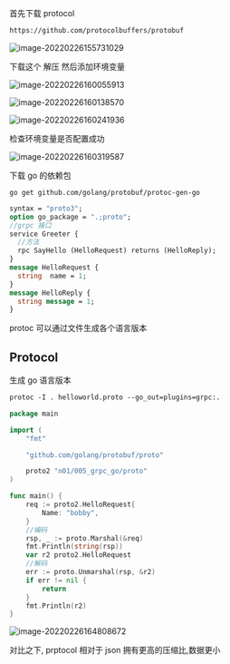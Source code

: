 首先下载 protocol 

```bash
https://github.com/protocolbuffers/protobuf
```

![image-20220226155731029](https://gitee.com/ASeditor_admin/typora_img/raw/master/img/image-20220226155731029.png)

下载这个 解压 然后添加环境变量

![image-20220226160055913](https://gitee.com/ASeditor_admin/typora_img/raw/master/img/image-20220226160055913.png)

![image-20220226160138570](https://gitee.com/ASeditor_admin/typora_img/raw/master/img/image-20220226160138570.png)

![image-20220226160241936](https://gitee.com/ASeditor_admin/typora_img/raw/master/img/image-20220226160241936.png)

检查环境变量是否配置成功

![image-20220226160319587](https://gitee.com/ASeditor_admin/typora_img/raw/master/img/image-20220226160319587.png)

下载 go 的依赖包

```
go get github.com/golang/protobuf/protoc-gen-go
```

```protobuf
syntax = "proto3";
option go_package = ".;proto";
//grpc 接口
service Greeter {
  //方法
  rpc SayHello (HelloRequest) returns (HelloReply);
}
message HelloRequest {
  string  name = 1;
}
message HelloReply {
  string message = 1;
}
```

protoc 可以通过文件生成各个语言版本

## Protocol

生成 go 语言版本

```protobuf
protoc -I . helloworld.proto --go_out=plugins=grpc:.
```

```go
package main

import (
	"fmt"

	"github.com/golang/protobuf/proto"

	proto2 "n01/005_grpc_go/proto"
)

func main() {
	req := proto2.HelloRequest{
		Name: "bobby",
	}
	//编码
	rsp, _ := proto.Marshal(&req)
	fmt.Println(string(rsp))
	var r2 proto2.HelloRequest
	//解码
	err := proto.Unmarshal(rsp, &r2)
	if err != nil {
		return
	}
	fmt.Println(r2)
}

```

![image-20220226164808672](https://gitee.com/ASeditor_admin/typora_img/raw/master/img/image-20220226164808672.png)

对比之下, prptocol 相对于 json 拥有更高的压缩比,数据更小